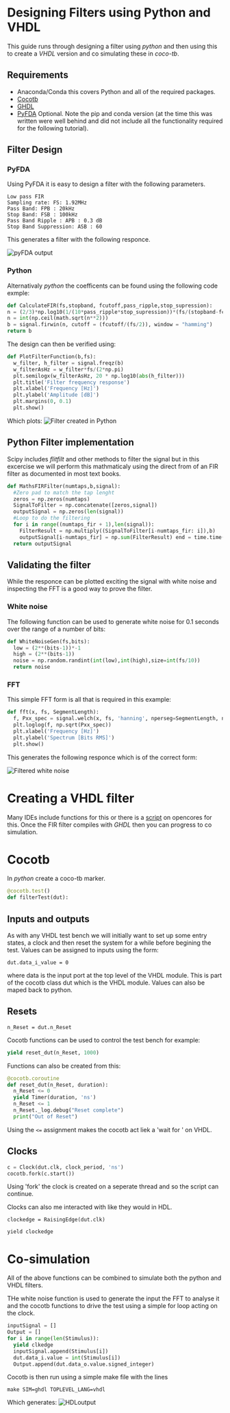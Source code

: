 # Designing Filters using Python and VHDL

This guide runs through designing a filter using *python* and then using this to create a *VHDL* version and co simulating these in *coco-tb*.

## Requirements
* Anaconda/Conda this covers Python and all of the required packages. 
* [Cocotb](https://cocotb.readthedocs.io/en/latest/introduction.html)
* [GHDL](https://ghdl.readthedocs.io/en/latest/)
* [PyFDA](https://github.com/chipmuenk/pyfda) Optional. Note the pip and conda version (at the time this was written were well behind and did not include all the functionality required for the following tutorial).

## Filter Design

### PyFDA

Using PyFDA it is easy to design a filter with the following parameters. 
```
Low pass FIR
Sampling rate: FS: 1.92MHz
Pass Band: FPB : 20kHz
Stop Band: FSB : 100kHz
Pass Band Ripple : APB : 0.3 dB
Stop Band Suppression: ASB : 60 
```


This generates a filter with the following responce.

![pyFDA output](documentation/imageSource/pyFDAoutput.png)


### Python

Alternativaly *python* the coefficents can be found using the following code exmple:

```python
def CalculateFIR(fs,stopband, fcutoff,pass_ripple,stop_supression): 
n = (2/3)*np.log10(1/(10*pass_ripple*stop_supression))*(fs/(stopband-fcutoff)) 
n = int(np.ceil(math.sqrt(n**2)))
b = signal.firwin(n, cutoff = (fcutoff/(fs/2)), window = "hamming")
return b
```

The design can then be verified using:

```python
def PlotFilterFunction(b,fs):
  w_filter, h_filter = signal.freqz(b) 
  w_filterAsHz = w_filter*fs/(2*np.pi)
  plt.semilogx(w_filterAsHz, 20 * np.log10(abs(h_filter)))
  plt.title('Filter frequency response') 
  plt.xlabel('Frequency [Hz]') 
  plt.ylabel('Amplitude [dB]') 
  plt.margins(0, 0.1)
  plt.show()
```

Which plots:
![Filter created in Python](documentation/imageSource/pythonFilter.png)

## Python Filter implementation

Scipy includes *flitfilt* and other methods to filter the signal but in this excercise we will perform this mathmaticaly using the direct from of an FIR filter as documented in most text books. 


```python
def MathsFIRFilter(numtaps,b,signal):
  #Zero pad to match the tap lenght 
  zeros = np.zeros(numtaps)
  SignalToFilter = np.concatenate([zeros,signal])
  outputSignal = np.zeros(len(signal))
  #Loop to do the filtering
  for i in range((numtaps_fir + 1),len(signal)):
    FilterResult = np.multiply((SignalToFilter[i-numtaps_fir: i]),b)
    outputSignal[i-numtaps_fir] = np.sum(FilterResult) end = time.time()
  return outputSignal
```

## Validating the filter

While the responce can be plotted exciting the signal with white noise and inspecting the FFT is a good way to prove the filter. 

### White noise

The following function can be used to generate white noise for 0.1 seconds over the range of a number of bits:

```python
def WhiteNoiseGen(fs,bits):
  low = (2**(bits-1))*-1
  high = (2**(bits-1))
  noise = np.random.randint(int(low),int(high),size=int(fs/10)) 
  return noise
```

### FFT 

This simple FFT form is all that is required in this example:

```python
def fft(x, fs, SegmentLength):
  f, Pxx_spec = signal.welch(x, fs, 'hanning', nperseg=SegmentLength, noverlap=None plt.figure()
  plt.loglog(f, np.sqrt(Pxx_spec))
  plt.xlabel('Frequency [Hz]')
  plt.ylabel('Spectrum [Bits RMS]') 
  plt.show()
```

This generates the following responce which is of the correct form:

![Filtered white noise](documentation/imageSource/filteredWhiteNoise.png)


# Creating a VHDL filter

Many IDEs include functions for this or there is a [script](https://opencores.org/projects/fir_filter_generator) on opencores for this. Once the FIR filter compiles with *GHDL* then you can progress to co simulation. 


# Cocotb

In *python* create a coco-tb marker.
```python
@cocotb.test()
def filterTest(dut):
```

## Inputs and outputs
As with any VHDL test bench we will initially want to set up some entry states, a clock and then reset the system for a while before begining the test.
Values can be assigned to inputs using the form:

```
dut.data_i_value = 0
```
where data is the input port at the top level of the VHDL module. This is part of the cocotb class dut which is the VHDL module. Values can also be maped back to python.

## Resets

```
n_Reset = dut.n_Reset
```

Cocotb functions can be used to control the test bench for example:

```python
yield reset_dut(n_Reset, 1000)
```
Functions can also be created from this:

```python
@cocotb.coroutine
def reset_dut(n_Reset, duration):
  n_Reset <= 0
  yield Timer(duration, 'ns')
  n_Reset <= 1 
  n_Reset._log.debug("Reset complete") 
  print("Out of Reset")
```

Using the `<=` assignment makes the cocotb act liek a 'wait for ' on VHDL. 


## Clocks
```python
c = Clock(dut.clk, clock_period, 'ns')
cocotb.fork(c.start())
```
Using 'fork' the clock is created on a seperate thread and so the script can continue. 

Clocks can also me interacted with like they would in HDL.

```
clockedge = RaisingEdge(dut.clk)

yield clockedge
```

# Co-simulation

All of the above functions can be combined to simulate both the python and VHDL filters.

THe white noise function is used to generate the input the FFT to analyse it and the cocotb functions to drive the test using a simple for loop acting on the clock.

```python
inputSignal = [] 
Output = []
for i in range(len(Stimulus)): 
  yield clkedge
  inputSignal.append(Stimulus[i]) 
  dut.data_i.value = int(Stimulus[i]) 
  Output.append(dut.data_o.value.signed_integer)
```

Cocotb is then run using a simple make file with the lines
```
make SIM=ghdl TOPLEVEL_LANG=vhdl
```

Which generates:
![HDLoutput](documentation/imageSource/HDLoutput.png)
